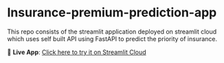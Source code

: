 # Insurance-premium-prediction-app
This repo consists of the streamlit application deployed on streamlit cloud which uses self built API using FastAPI to predict the priority of insurance.

🔗 **Live App**: [Click here to try it on Streamlit Cloud]([https://<your-streamlit-app-url>](https://ins-pred.streamlit.app/))
